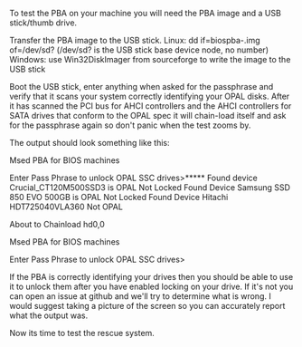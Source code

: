 To test the PBA on your machine you will need the PBA image and a USB stick/thumb drive.

Transfer the PBA image to the USB stick.
  Linux:  dd if=biospba-<version>.img of=/dev/sd?        (/dev/sd? is the USB stick base device node, no number)
  Windows:  use Win32DiskImager from sourceforge to write the image to the USB stick

Boot the USB stick, enter anything when asked for the passphrase and verify that it scans your system correctly identifying your OPAL disks.  After it has scanned the PCI bus for AHCI controllers and the AHCI controllers for SATA drives that conform to the OPAL spec it will chain-load itself and ask for the passphrase again so don't panic when the test zooms by.

The output should look something like this:

Msed PBA for BIOS machines

Enter Pass Phrase to unlock OPAL SSC drives>*****
Found device Crucial_CT120M500SSD3                 is OPAL Not Locked
Found Device Samsung SSD 850 EVO 500GB             is OPAL Not Locked
Found Device Hitachi HDT725040VLA360               Not OPAL

About to Chainload hd0,0


Msed PBA for BIOS machines

Enter Pass Phrase to unlock OPAL SSC drives>

If the PBA is correctly identifying your drives then you should be able to use it to unlock them after you have enabled locking on your drive.  If it's not you can open an issue at github and we'll try to determine what is wrong.  I would suggest taking a picture of the screen so you can accurately report what the output was.

Now its time to test the rescue system.

